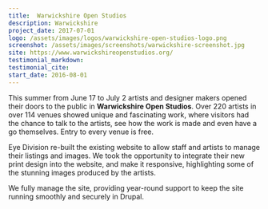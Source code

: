 ```yaml
---
title:  Warwickshire Open Studios
description: Warwickshire
project_date: 2017-07-01
logo: /assets/images/logos/warwickshire-open-studios-logo.png
screenshot: /assets/images/screenshots/warwickshire-screenshot.jpg
site: https://www.warwickshireopenstudios.org/
testimonial_markdown: 
testimonial_cite: 
start_date: 2016-08-01
---
```


This summer from June 17 to July 2 artists and designer makers opened their doors to the public in **Warwickshire Open Studios**. Over 220 artists in over 114 venues showed unique and fascinating work, where visitors had the chance to talk to the artists, see how the work is made and even have a go themselves. Entry to every venue is free.

Eye Division re-built the existing website to allow staff and artists to manage their listings and images. We took the opportunity to integrate their new print design into the website, and make it responsive, highlighting some of the stunning images produced by the artists.

We fully manage the site, providing year-round support to keep the site running smoothly and securely in Drupal.
